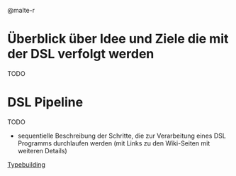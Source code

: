 @malte-r

# Überblick über Idee und Ziele die mit der DSL verfolgt werden

TODO

# DSL Pipeline

TODO

- sequentielle Beschreibung der Schritte, die zur Verarbeitung eines DSL Programms durchlaufen werden (mit Links zu den Wiki-Seiten mit weiteren Details)


[Typebuilding](https://github.com/Programmiermethoden/Dungeon/wiki/Typebuilding)